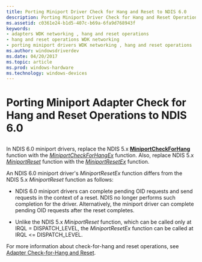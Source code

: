 ```yaml
---
title: Porting Miniport Driver Check for Hang and Reset to NDIS 6.0
description: Porting Miniport Driver Check for Hang and Reset Operations to NDIS 6.0
ms.assetid: c0361e24-b1d5-407c-b69a-6fa9d768943f
keywords:
- adapters WDK networking , hang and reset operations
- hang and reset operations WDK networking
- porting miniport drivers WDK networking , hang and reset operations
ms.author: windowsdriverdev
ms.date: 04/20/2017
ms.topic: article
ms.prod: windows-hardware
ms.technology: windows-devices
---
```


# Porting Miniport Adapter Check for Hang and Reset Operations to NDIS 6.0


## <a href="" id="ddk-porting-miniport-adapter-check-for-hang-and-reset-operations-to-nd"></a>


In NDIS 6.0 miniport drivers, replace the NDIS 5.x [**MiniportCheckForHang**](https://msdn.microsoft.com/library/windows/hardware/ff549367) function with the [*MiniportCheckForHangEx*](https://msdn.microsoft.com/library/windows/hardware/ff559346) function. Also, replace NDIS 5.x [*MiniportReset*](https://msdn.microsoft.com/library/windows/hardware/ff550502) function with the [*MiniportResetEx*](https://msdn.microsoft.com/library/windows/hardware/ff559432) function.

An NDIS 6.0 miniport driver's *MiniportResetEx* function differs from the NDIS 5.x *MiniportReset* function as follows:

-   NDIS 6.0 miniport drivers can complete pending OID requests and send requests in the context of a reset. NDIS no longer performs such completion for the driver. Alternatively, the miniport driver can complete pending OID requests after the reset completes.

-   Unlike the NDIS 5.x *MiniportReset* function, which can be called only at IRQL = DISPATCH\_LEVEL, the *MiniportResetEx* function can be called at IRQL &lt;= DISPATCH\_LEVEL.

For more information about check-for-hang and reset operations, see [Adapter Check-for-Hang and Reset](miniport-adapter-check-for-hang-and-reset-operations.md).

 

 





